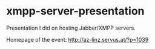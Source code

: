 xmpp-server-presentation
========================

Presentation I did on hosting Jabber/XMPP servers.

Homepage of the event: http://az-linz.servus.at/?p=1039
